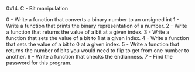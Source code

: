 0x14. C - Bit manipulation

0 - Write a function that converts a binary number to an unsigned int
1 - Write a function that prints the binary representation of a number.
2 - Write a function that returns the value of a bit at a given index.
3 - Write a function that sets the value of a bit to 1 at a given index.
4 - Write a function that sets the value of a bit to 0 at a given index.
5 - Write a function that returns the number of bits you would need to flip to get from one number to another.
6 - Write a function that checks the endianness.
7 - Find the password for this program.

